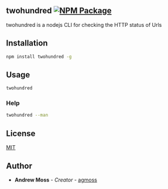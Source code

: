 ## twohundred [![NPM Package](https://img.shields.io/npm/v/twohundred)](https://www.npmjs.com/package/twohundred)

twohundred is a nodejs CLI for checking the HTTP status of Urls

## Installation

```bash
npm install twohundred -g
```

## Usage

```bash
twohundred
```

### Help

```bash
twohundred --man
```

## License
[MIT](https://choosealicense.com/licenses/mit/)

## Author

* **Andrew Moss** - *Creator* - [agmoss](https://github.com/agmoss)
